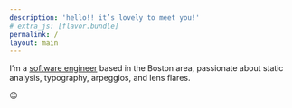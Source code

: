 ```yaml
---
description: 'hello!! it’s lovely to meet you!'
# extra_js: [flavor.bundle]
permalink: /
layout: main
---
```


I’m a [software engineer][GitHub] based in the Boston area, passionate about
static analysis, typography, arpeggios, and lens flares.

😊


[GitHub]: https://github.com/9999years
